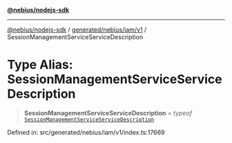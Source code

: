 [**@nebius/nodejs-sdk**](../../../../../README.md)

***

[@nebius/nodejs-sdk](../../../../../README.md) / [generated/nebius/iam/v1](../README.md) / SessionManagementServiceServiceDescription

# Type Alias: SessionManagementServiceServiceDescription

> **SessionManagementServiceServiceDescription** = *typeof* [`SessionManagementServiceServiceDescription`](../variables/SessionManagementServiceServiceDescription.md)

Defined in: src/generated/nebius/iam/v1/index.ts:17669

